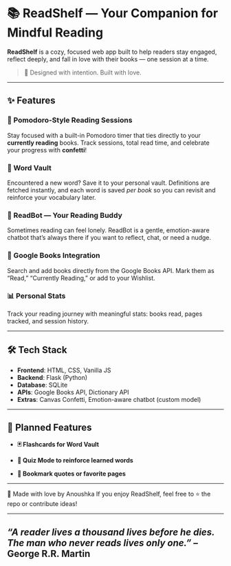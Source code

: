 # 📚 ReadShelf — Your Companion for Mindful Reading

**ReadShelf** is a cozy, focused web app built to help readers stay engaged, reflect deeply, and fall in love with their books — one session at a time.

> 🌱 Designed with intention. Built with love.

---

## ✨ Features

### 🍅 Pomodoro-Style Reading Sessions
Stay focused with a built-in Pomodoro timer that ties directly to your **currently reading** books. Track sessions, total read time, and celebrate your progress with **confetti**!

### 🧠 Word Vault
Encountered a new word? Save it to your personal vault. Definitions are fetched instantly, and each word is saved *per book* so you can revisit and reinforce your vocabulary later.

### 🤖 ReadBot — Your Reading Buddy
Sometimes reading can feel lonely. ReadBot is a gentle, emotion-aware chatbot that’s always there if you want to reflect, chat, or need a nudge.

### 📖 Google Books Integration
Search and add books directly from the Google Books API. Mark them as “Read,” “Currently Reading,” or add to your Wishlist.

### 📊 Personal Stats
Track your reading journey with meaningful stats: books read, pages tracked, and session history.

---

## 🛠️ Tech Stack

- **Frontend**: HTML, CSS, Vanilla JS  
- **Backend**: Flask (Python)  
- **Database**: SQLite  
- **APIs**: Google Books API, Dictionary API  
- **Extras**: Canvas Confetti, Emotion-aware chatbot (custom model)

---

## 🧩 Planned Features

- **🃏 Flashcards for Word Vault**

- **🎯 Quiz Mode to reinforce learned words**

- **🔖 Bookmark quotes or favorite pages**

---


🤍 Made with love by Anoushka
If you enjoy ReadShelf, feel free to ⭐️ the repo or contribute ideas!

---

***“A reader lives a thousand lives before he dies. The man who never reads lives only one.”***
– George R.R. Martin
---

